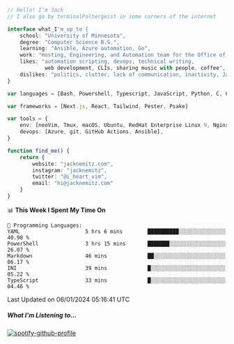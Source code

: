```typescript
// Hello! I'm Jack
// I also go by terminalPoltergeist in some corners of the internet

interface what_I'm_up_to {
    school: "University of Minnesota",
    degree: "Computer Science B.S.",
    learning: "Ansible, Azure automation, Go",
    work: "Hosting, Engineering, and Automation team for the Office of Information Technology at UMN",
    likes: "automation scripting, devops, technical writing,
            web development, CLIs, sharing music with people, coffee",
    dislikes: "politics, clutter, lack of communication, inactivity, Java",
}

var languages = [Bash, Powershell, Typescript, JavaScript, Python, C, C++]

var frameworks = [Next.js, React, Tailwind, Pester, Psake]

var tools = {
    env: [neoVim, Tmux, macOS, Ubuntu, RedHat Enterprise Linux 9, Nginx, DigitalOcean, Cloudflare],
    devops: [Azure, git, GitHub Actions, Ansible],
}

function find_me() {
    return {
        website: "jacknemitz.com",
        instagram: "jacknemitz",
        twitter: "@i_heart_vim",
        email: "hi@jacknemitz.com"
    }
}
```

<!--START_SECTION:waka-->
📊 **This Week I Spent My Time On** 

```text
💬 Programming Languages: 
YAML                     5 hrs 6 mins        ██████████░░░░░░░░░░░░░░░   40.98 % 
PowerShell               3 hrs 15 mins       ███████░░░░░░░░░░░░░░░░░░   26.07 % 
Markdown                 46 mins             ██░░░░░░░░░░░░░░░░░░░░░░░   06.17 % 
INI                      39 mins             █░░░░░░░░░░░░░░░░░░░░░░░░   05.22 % 
TypeScript               33 mins             █░░░░░░░░░░░░░░░░░░░░░░░░   04.46 % 
```


 Last Updated on 06/01/2024 05:16:41 UTC
<!--END_SECTION:waka-->

##### What I'm Listening to...

[![spotify-github-profile](https://spotify-github-profile.vercel.app/api/view?uid=jack.nemitz&cover_image=true&show_offline=true&bar_color=53b14f&bar_color_cover=false&background_color=121212FF)](https://spotify-github-profile.vercel.app/api/view?uid=jack.nemitz&redirect=true)


